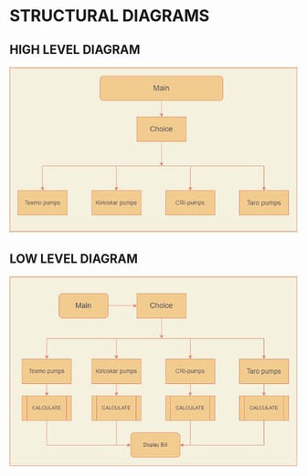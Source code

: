 # STRUCTURAL DIAGRAMS

## HIGH LEVEL DIAGRAM
![](/6_ImagesAndVideos/Structural%20HLD.png) 



## LOW LEVEL DIAGRAM

![](/6_ImagesAndVideos/Structural%20LLD.png)
